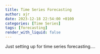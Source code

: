 ```yaml
---
title: Time Series Forecasting
author: ajr
date: 2023-12-18 22:54:00 +0100
categories: [Time Series]
tags: [forecasting]
render_with_liquid: false
---
```


Just setting up for time series forecasting.... 